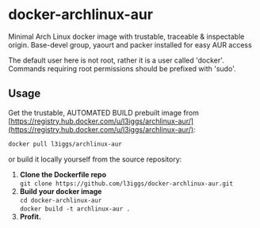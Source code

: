 docker-archlinux-aur
====================
Minimal Arch Linux docker image with trustable, traceable & inspectable origin. Base-devel group, yaourt and packer installed for easy AUR access  

The default user here is not root, rather it is a user called 'docker'. Commands requiring root permissions should be prefixed with 'sudo'.

## Usage
Get the trustable, AUTOMATED BUILD prebuilt image from [https://registry.hub.docker.com/u/l3iggs/archlinux-aur/](https://registry.hub.docker.com/u/l3iggs/archlinux-aur/):  
```bash
docker pull l3iggs/archlinux-aur
```  
or build it locally yourself from the source repository:  

1. **Clone the Dockerfile repo**  
`git clone https://github.com/l3iggs/docker-archlinux-aur.git`  
1. **Build your docker image**  
`cd docker-archlinux-aur`  
`docker build -t archlinux-aur .`  
1. **Profit.**
